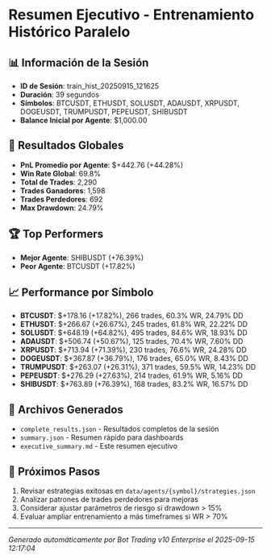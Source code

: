 # Resumen Ejecutivo - Entrenamiento Histórico Paralelo

## 📊 Información de la Sesión
- **ID de Sesión**: train_hist_20250915_121625
- **Duración**: 39 segundos
- **Símbolos**: BTCUSDT, ETHUSDT, SOLUSDT, ADAUSDT, XRPUSDT, DOGEUSDT, TRUMPUSDT, PEPEUSDT, SHIBUSDT
- **Balance Inicial por Agente**: $1,000.00

## 🎯 Resultados Globales
- **PnL Promedio por Agente**: $+442.76 (+44.28%)
- **Win Rate Global**: 69.8%
- **Total de Trades**: 2,290
- **Trades Ganadores**: 1,598
- **Trades Perdedores**: 692
- **Max Drawdown**: 24.79%

## 🏆 Top Performers
- **Mejor Agente**: SHIBUSDT (+76.39%)
- **Peor Agente**: BTCUSDT (+17.82%)

## 📈 Performance por Símbolo
- **BTCUSDT**: $+178.16 (+17.82%), 266 trades, 60.3% WR, 24.79% DD
- **ETHUSDT**: $+266.67 (+26.67%), 245 trades, 61.8% WR, 22.22% DD
- **SOLUSDT**: $+648.19 (+64.82%), 495 trades, 84.6% WR, 18.93% DD
- **ADAUSDT**: $+506.74 (+50.67%), 125 trades, 70.4% WR, 7.60% DD
- **XRPUSDT**: $+713.94 (+71.39%), 230 trades, 76.6% WR, 24.28% DD
- **DOGEUSDT**: $+367.87 (+36.79%), 176 trades, 65.0% WR, 8.43% DD
- **TRUMPUSDT**: $+263.07 (+26.31%), 371 trades, 59.5% WR, 14.23% DD
- **PEPEUSDT**: $+276.29 (+27.63%), 214 trades, 61.9% WR, 5.16% DD
- **SHIBUSDT**: $+763.89 (+76.39%), 168 trades, 83.2% WR, 16.57% DD

## 📁 Archivos Generados
- `complete_results.json` - Resultados completos de la sesión
- `summary.json` - Resumen rápido para dashboards
- `executive_summary.md` - Este resumen ejecutivo

## 🎯 Próximos Pasos
1. Revisar estrategias exitosas en `data/agents/{symbol}/strategies.json`
2. Analizar patrones de trades perdedores para mejoras
3. Considerar ajustar parámetros de riesgo si drawdown > 15%
4. Evaluar ampliar entrenamiento a más timeframes si WR > 70%

---
*Generado automáticamente por Bot Trading v10 Enterprise el 2025-09-15 12:17:04*
